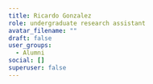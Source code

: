 ```yaml
---
title: Ricardo Gonzalez
role: undergraduate research assistant
avatar_filename: ""
draft: false
user_groups:
  - Alumni
social: []
superuser: false
---
```

